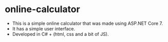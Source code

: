 # online-calculator
- This is a simple online calculator that was made using ASP.NET Core 7.
- It has a simple user interface.
- Developed in C# + (html, css and a bit of JS).
